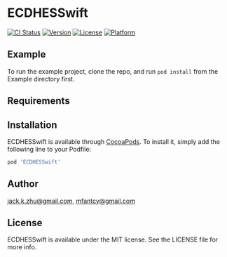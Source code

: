 # ECDHESSwift

[![CI Status](https://img.shields.io/travis/jack.k.zhu@gmail.com/ECDHESSwift.svg?style=flat)](https://travis-ci.org/jack.k.zhu@gmail.com/ECDHESSwift)
[![Version](https://img.shields.io/cocoapods/v/ECDHESSwift.svg?style=flat)](https://cocoapods.org/pods/ECDHESSwift)
[![License](https://img.shields.io/cocoapods/l/ECDHESSwift.svg?style=flat)](https://cocoapods.org/pods/ECDHESSwift)
[![Platform](https://img.shields.io/cocoapods/p/ECDHESSwift.svg?style=flat)](https://cocoapods.org/pods/ECDHESSwift)

## Example

To run the example project, clone the repo, and run `pod install` from the Example directory first.

## Requirements

## Installation

ECDHESSwift is available through [CocoaPods](https://cocoapods.org). To install
it, simply add the following line to your Podfile:

```ruby
pod 'ECDHESSwift'
```

## Author

jack.k.zhu@gmail.com, mfantcy@gmail.com

## License

ECDHESSwift is available under the MIT license. See the LICENSE file for more info.
